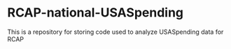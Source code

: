 # RCAP-national-USASpending
This is a repository for storing code used to analyze USASpending data for RCAP
